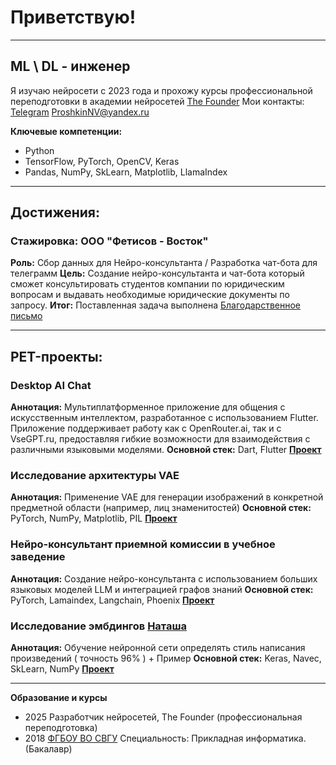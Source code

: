 # Приветствую!
______

## ML \ DL - инженер

Я изучаю нейросети с 2023 года и прохожу курсы профессиональной переподготовки в академии нейросетей [The Founder](https://academy.the-founder.ru/)
Мои контакты:
[Telegram](https://t.me/Nikolai0000011)
[ProshkinNV@yandex.ru](mailto:ProshkinNV@yandex.ru)


**Ключевые компетенции:**
* Python
* TensorFlow, PyTorch, OpenCV, Keras
* Pandas, NumPy, SkLearn, Matplotlib, LlamaIndex

_____
## Достижения:
### Стажировка: ООО "Фетисов - Восток"

**Роль:** Сбор данных для Нейро-консультанта  / Разработка чат-бота для телеграмм
**Цель:** Создание нейро-консультанта и чат-бота который сможет консультировать студентов компании по юридическим вопросам и выдавать необходимые юридические документы по запросу.
**Итог:** Поставленная задача выполнена [Благодарственное письмо](https://storage.yandexcloud.net/preview/photo_5197217273964784104_y.jpg)
 ___
## PET-проекты:

### Desktop AI Chat
**Аннотация:** Мультиплатформенное приложение для общения с искусственным интеллектом, разработанное с использованием Flutter. Приложение поддерживает работу как с OpenRouter.ai, так и с VseGPT.ru, предоставляя гибкие возможности для взаимодействия с различными языковыми моделями.
**Основной стек:** Dart, Flutter
[**Проект**](https://github.com/ProshkinNV/Desktop_AI_Chat)

### Исследование архитектуры VAE
**Аннотация:** Применение VAE для генерации изображений в конкретной предметной области (например, лиц знаменитостей)
**Основной стек:**  PyTorch, NumPy, Matplotlib, PIL
[**Проект**](https://github.com/ProshkinNV/Image/blob/main/VAE%20Generation%20%E2%84%964.ipynb)


### Нейро-консультант приемной комиссии в учебное заведение
**Аннотация:** Создание нейро-консультанта с использованием больших языковых моделей LLM и интеграцией графов знаний 
**Основной стек:** PyTorch, Lamaindex, Langchain, Phoenix
[**Проект**](https://github.com/ProshkinNV/Neuroconsultant/blob/main/Practical_work_%E2%80%9CNeuroconsultant%E2%80%9D_ipynb_.ipynb)


### Исследование эмбдингов [Наташа](https://natasha.github.io/navec/) 
**Аннотация:** Обучение нейронной сети определять стиль написания произведений ( точность 96% ) + Пример
**Основной стек:** Keras, Navec, SkLearn, NumPy
[**Проект**](https://github.com/ProshkinNV/Text/blob/main/GitHub_Poets_%E2%84%961.ipynb)

_____

**Образование и курсы**
* 2025 Разработчик нейросетей, The Founder (профессиональная переподготовка)
* 2018 [ФГБОУ ВО СВГУ](https://www.svgu.ru/) Специальность: Прикладная информатика. (Бакалавр)
